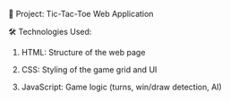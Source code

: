 🎯 Project: Tic-Tac-Toe Web Application

🛠️ Technologies Used:

1. HTML: Structure of the web page

2. CSS: Styling of the game grid and UI

3. JavaScript: Game logic (turns, win/draw detection, AI)
